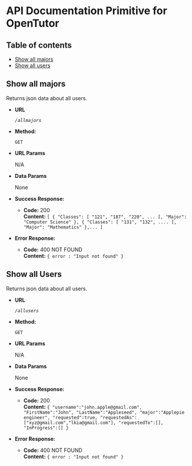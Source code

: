 # API Documentation Primitive for OpenTutor

## Table of contents
* [Show all majors](#show-all-majors)
* [Show all users](#show-all-users)


**Show all majors**
----
  Returns json data about all users.

* **URL**

  *`/allmajors`*

* **Method:**

  `GET`
  
*  **URL Params**

    N/A

* **Data Params**

  None

* **Success Response:**

  * **Code:** 200 <br />
    **Content:** `[
    {
        "Classes": [
            "121",
            "187",
            "220",
            ...
        ],
        "Major": "Computer Science"
    },
    {
        "Classes": [
            "131",
            "132",
            ....
        ],
        "Major": "Mathematics"
    },...
                  ]`
 
* **Error Response:**

  * **Code:** 400 NOT FOUND <br />
    **Content:** `{ error : "Input not found" }`


**Show all Users**
----
  Returns json data about all users.

* **URL**

  *`/allusers`*

* **Method:**

  `GET`
  
*  **URL Params**

    N/A

* **Data Params**

  None

* **Success Response:**

  * **Code:** 200 <br />
    **Content:** `{
                      "username":"john.apple@gmail.com",  
                      "FirstName":"John",
                      "LastName":"Appleseed",
                      "major":"Applepie engineer",
                      "requested":true,
                      "requestedAs":["xyz@gmail.com","lkia@gmail.com"],
                      "requestedTo":[],
                      "InProgress":[]
                  }`
 
* **Error Response:**

  * **Code:** 400 NOT FOUND <br />
    **Content:** `{ error : "Input not found" }`

